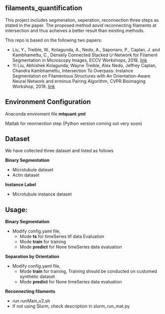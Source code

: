 filaments_quantification
-------
This project includes segmenation, seperation, reconnection three steps as stated in the paper.
The proposed method aovid reconnecting filaments at intersection and thus acheives a better result than existing methods.

This repo is based on the following two papers:

* Liu, Y., Treible, W., Kolagunda, A., Nedo, A., Saponaro, P., Caplan, J. and Kambhamettu, C., Densely Connected Stacked U-Network for Filament Segmentation in Microscopy Images, ECCV Workshops, 2018. [link](http://openaccess.thecvf.com/content_eccv_2018_workshops/w33/html/Liu_Densely_Connected_Stacked_U-network_for_Filament_Segmentation_in_Microscopy_Images_ECCVW_2018_paper.html)
* Yi Liu, Abhishek Kolagunda, Wayne Treible, Alex Nedo, Jeffrey Caplan, Chandra Kambhamettu, Intersection To Overpass: Instance Segmentation on Filamentous Structures with An Orientation-Aware Neural Network and erminus Pairing Algorithm, CVPR Bioimaging Workshop, 2019. [link](http://openaccess.thecvf.com/content_CVPRW_2019/paper/BIC/Liu_Intersection_to_Overpass_Instance_Segmentation_on_Filamentous_Structures_With_an_CVPRW_2019_paper.pdf)

Environment Configuration
----------------------
Anaconda enviroment file **mtquant.yml**

Matlab for reonnection step (Python version coming out very soon)

Dataset
-------
We have collected three dataset and listed as follows

**Binary Segmentation**
* Microtubule dataset 
* Actin dataset

**Instance Label**
 * Microtubule instance dataset 

Usage: 
------------
**Binary Segmentation**
* Modify config.yaml file, 
  * Mode **ts** for timeSeries tif data Evaluation
  * Mode **train** for training
  * Mode **predict** for None timeSeries data evaluation

**Separation by Orientation**
* Modify config.yaml file, 
  * Mode **train** for training, Training should be conducted on customed synthetic dataset
  * Mode **predict** for None timeSeries data evaluation 
  
**Reconnecting filaments**
* run runMain_v2.sh
* If not using Slurm, check description in slurm_run_mat.py 



